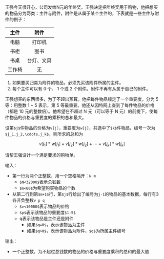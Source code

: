 王强今天很开心，公司发给N元的年终奖。王强决定把年终奖用于购物，他把想买的物品分为两类：主件与附件，附件是从属于某个主件的，下表就是一些主件与附件的例子：

|主件|附件|
|:--:|:--:|
|电脑|打印机|扫描仪|
|书柜|图书|
|书桌|台灯、文具|
|工作椅|无|

1. 如果要买归类为附件的物品，必须先买该附件所属的主件。
2. 每个主件可以有 0 个、 1 个或 2 个附件。附件不再有从属于自己的附件。

王强想买的东西很多，为了不超出预算，他把每件物品规定了一个重要度，分为 5 等：用整数 1 ~ 5 表示，第 5 等最重要。他还从因特网上查到了每件物品的价格（都是 10 元的整数倍）。他希望在不超过 N 元（可以等于 N 元）的前提下，使每件物品的价格与重要度的乘积的总和最大。

设第`$j$`件物品的价格为`v[j]`，重要度为`w[j]`，共选中了`$k$`件物品，编号一次为`$j_1,j_2,\cdots,j_k$`，则所求的总和为

```math
v[j_1]*w[j_1]+v[j_2]*w[j_2]+\cdots+v[j_k]*w[j_k]
```

请帮王强设计一个满足要求的购物单。

输入：
- 第一行为两个正整数，用一个空格隔开：`N m`
  - `$N<32000$`表示总钱数
  - `$m<60$`为希望购买物品的个数
- 从第二行到第`$m+1$`行，第`$j$`行给出了编号为`j-1`的物品的基本数据，每行有3各非负整数`v p q`
  - `$v<10000$`表示物品的价格
  - `$p$`表示该物品的重要度`$1-5$`
  - q表示该物品是主件还是附件
    - 如果`$q=0$`，表示该物品为主件
    - 如果`$q>0$`，表示该物品为附件，`$q$`为所属主件编号


输出：
- 一个正整数，为不超过总钱数的物品的价格与重要度乘积的总和的最大值